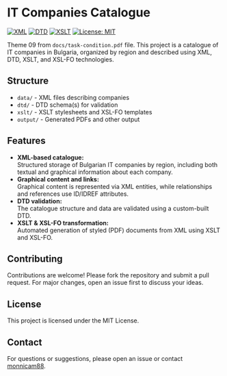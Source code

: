 # IT Companies Catalogue
[![XML](https://img.shields.io/badge/XML-1.0-blueviolet.svg)](https://www.w3.org/XML/) [![DTD](https://img.shields.io/badge/DTD-Document%20Type%20Definition-darkpurple.svg)](https://www.w3.org/TR/REC-xml/#dt-doctype) [![XSLT](https://img.shields.io/badge/XSLT-Extensible%20Stylesheet%20Language%20Transformations-red.svg)](https://www.w3.org/TR/xslt/) [![License: MIT](https://img.shields.io/badge/License-MIT-yellow.svg)](https://opensource.org/licenses/MIT)

Theme 09 from `docs/task-condition.pdf` file. This project is a catalogue of IT companies in Bulgaria, organized by region and described using XML, DTD, XSLT, and XSL-FO technologies.

## Structure
- `data/` - XML files describing companies
- `dtd/`  - DTD schema(s) for validation
- `xslt/` - XSLT stylesheets and XSL-FO templates
- `output/` - Generated PDFs and other output
  
## Features
- **XML-based catalogue:**  
  Structured storage of Bulgarian IT companies by region, including both textual and graphical information about each company.
- **Graphical content and links:**  
  Graphical content is represented via XML entities, while relationships and references use ID/IDREF attributes.
- **DTD validation:**  
  The catalogue structure and data are validated using a custom-built DTD.
- **XSLT & XSL-FO transformation:**  
  Automated generation of styled (PDF) documents from XML using XSLT and XSL-FO.

## Contributing
Contributions are welcome! Please fork the repository and submit a pull request. For major changes, open an issue first to discuss your ideas.

## License
This project is licensed under the MIT License.

## Contact
For questions or suggestions, please open an issue or contact [monnicam88](https://github.com/monnicam88).
